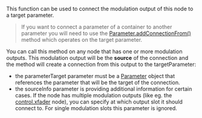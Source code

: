 This function can be used to connect the modulation output of this node to a target parameter.

> If you want to connect a parameter of a container to another parameter you will need to use the [Parameter.addConnectionFrom()](/scripting/scripting-api/parameter#addconnectionfrom) method which operates on the target parameter.

You can call this method on any node that has one or more modulation outputs. This modulation output will be the **source** of the connection and the method will create a connection from this output to the targetParameter:

- the parameterTarget parameter must be a [Parameter](/scripting/scripting-api/parameter) object that references the parameter that will be the target of the connection.
- the sourceInfo parameter is providing additional information for certain cases. If the node has multiple modulation outputs (like eg. the [control.xfader](/scriptnode/list/control/xfader) node), you can specify at which output slot it should connect to. For single modulation slots this parameter is ignored.



